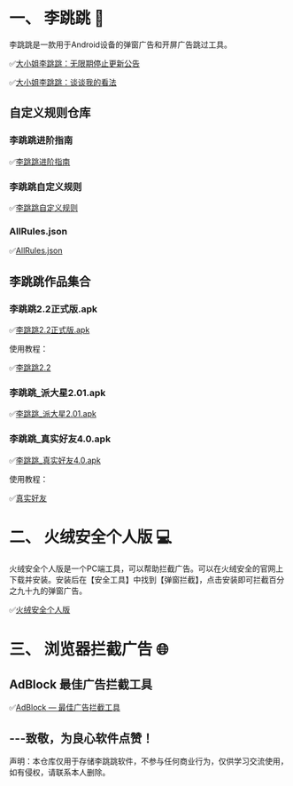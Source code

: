 # 一、 李跳跳 📱

李跳跳是一款用于Android设备的弹窗广告和开屏广告跳过工具。

✅[大小姐李跳跳：无限期停止更新公告](https://mp.weixin.qq.com/s/ha6hHr40umlj-ExHdGFXXw)

✅[大小姐李跳跳：谈谈我的看法](https://mp.weixin.qq.com/s/gsC9STZlGrPNNEKUV4btkA)

## 自定义规则仓库

### 李跳跳进阶指南

✅[李跳跳进阶指南](https://juejin.cn/post/6938590373740544007#heading-8)

### 李跳跳自定义规则

✅[李跳跳自定义规则](https://github.com/Snoopy1866/LiTiaotiao-Custom-Rules/tree/main)

### AllRules.json

✅[AllRules.json](https://github.com/rongzhiy/LiTiaotiao/blob/main/AllRules.json)

## 李跳跳作品集合

### 李跳跳2.2正式版.apk

✅[李跳跳2.2正式版.apk](https://github.com/rongzhiy/LiTiaotiao/blob/main/%E6%9D%8E%E8%B7%B3%E8%B7%B32.2%E6%AD%A3%E5%BC%8F%E7%89%88.apk)

使用教程：

✅[李跳跳2.2](https://www.bilibili.com/video/BV1rz4y1T7uv/?share_source=copy_web&vd_source=a6cccf0ec5cff281201d16f54d042779)

### 李跳跳_派大星2.01.apk

✅[李跳跳_派大星2.01.apk](https://github.com/rongzhiy/LiTiaotiao/blob/main/%E6%9D%8E%E8%B7%B3%E8%B7%B3_%E6%B4%BE%E5%A4%A7%E6%98%9F2.01.apk)

### 李跳跳_真实好友4.0.apk

✅[李跳跳_真实好友4.0.apk](https://github.com/rongzhiy/LiTiaotiao/blob/main/%E6%9D%8E%E8%B7%B3%E8%B7%B3_%E7%9C%9F%E5%AE%9E%E5%A5%BD%E5%8F%8B4.0.apk)

使用教程：

✅[真实好友](https://www.bilibili.com/video/BV1GL4y1p7Pt/?share_source=copy_web&vd_source=a6cccf0ec5cff281201d16f54d042779)

# 二、 火绒安全个人版 💻

火绒安全个人版是一个PC端工具，可以帮助拦截广告。可以在火绒安全的官网上下载并安装。安装后在【安全工具】中找到【弹窗拦截】，点击安装即可拦截百分之九十九的弹窗广告。
  
✅[火绒安全个人版](https://www.huorong.cn/)


# 三、 浏览器拦截广告 🌐
## AdBlock 最佳广告拦截工具  
✅[AdBlock — 最佳广告拦截工具](https://microsoftedge.microsoft.com/addons/detail/adblock-%E2%80%94-%E6%9C%80%E4%BD%B3%E5%B9%BF%E5%91%8A%E6%8B%A6%E6%88%AA%E5%B7%A5%E5%85%B7/ndcileolkflehcjpmjnfbnaibdcgglog) 		



## ---致敬，为良心软件点赞！

声明：本仓库仅用于存储李跳跳软件，不参与任何商业行为，仅供学习交流使用，如有侵权，请联系本人删除。
